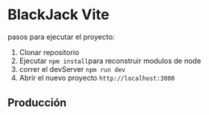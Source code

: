 
# BlackJack Vite

pasos para ejecutar el proyecto:

1. Clonar repositorio
2. Ejecutar ```npm install```para reconstruir modulos de node
3. correr el devServer ```npm run dev```
4. Abrir el nuevo proyecto ```http://localhost:3000```

## Producción 


